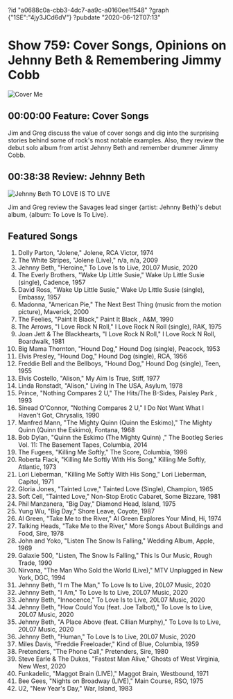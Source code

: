 ?id "a0688c0a-cbb3-4dc7-aa9c-a0160ee1f548"
?graph {"1SE":"4jy3JCd6dV"}
?pubdate "2020-06-12T07:13"
# Show 759: Cover Songs, Opinions on Jehnny Beth & Remembering Jimmy Cobb

![Cover Me](https://api.wbez.org/v2/images/ece87e3b-6ec3-4d17-833d-24d4a6443686.jpg?width=960&height=1098&mode=ASPECT_WIDTH)

## 00:00:00 Feature: Cover Songs

Jim and Greg discuss the value of cover songs and dig into the surprising stories behind some of rock's most notable examples. Also, they review the debut solo album from artist Jehnny Beth and remember drummer Jimmy Cobb.

## 00:38:38 Review: Jehnny Beth

![Jehnny Beth TO LOVE IS TO LIVE](https://static.soundopinions.org/assets/759/1SE6.jpg)

Jim and Greg review the Savages lead singer {artist: Jehnny Beth}'s debut album, {album: To Love Is To Live}.

## Featured Songs

1. Dolly Parton, "Jolene," Jolene, RCA Victor, 1974
1. The White Stripes, "Jolene (Live)," n/a, n/a, 2009
1. Jehnny Beth, "Heroine," To Love Is to Live, 20L07 Music, 2020
1. The Everly Brothers, "Wake Up Little Susie," Wake Up Little Susie (single), Cadence, 1957
1. David Ross, "Wake Up Little Susie," Wake Up Little Susie (single), Embassy, 1957
1. Madonna, "American Pie," The Next Best Thing (music from the motion picture), Maverick, 2000
1. The Feelies, "Paint It Black," Paint It Black , A&M, 1990
1. The Arrows, "I Love Rock N Roll," I Love Rock N Roll (single), RAK, 1975
1. Joan Jett & The Blackhearts, "I Love Rock N Roll," I Love Rock N Roll, Boardwalk, 1981
1. Big Mama Thornton, "Hound Dog," Hound Dog (single), Peacock, 1953
1. Elvis Presley, "Hound Dog," Hound Dog (single), RCA, 1956
1. Freddie Bell and the Bellboys, "Hound Dog," Hound Dog (single), Teen, 1955
1. Elvis Costello, "Alison," My Aim Is True, Stiff, 1977
1. Linda Ronstadt, "Alison," Living In The USA, Asylum, 1978
1. Prince, "Nothing Compares 2 U," The Hits/The B-Sides, Paisley Park , 1993
1. Sinead O'Connor, "Nothing Compares 2 U," I Do Not Want What I Haven't Got, Chrysalis, 1990
1. Manfred Mann, "The Mighty Quinn (Quinn the Eskimo)," The Mighty Quinn (Quinn the Eskimo), Fontana, 1968
1. Bob Dylan, "Quinn the Eskimo (The Mighty Quinn) ," The Bootleg Series Vol. 11: The Basement Tapes, Columbia, 2014
1. The Fugees, "Killing Me Softly," The Score, Columbia, 1996
1. Roberta Flack, "Killing Me Softly With His Song," Killing Me Softly, Atlantic, 1973
1. Lori Lieberman, "Killing Me Softly With His Song," Lori Lieberman, Capitol, 1971
1. Gloria Jones, "Tainted Love," Tainted Love (Single), Champion, 1965
1. Soft Cell, "Tainted Love," Non-Stop Erotic Cabaret, Some Bizzare, 1981
1. Phil Manzanera, "Big Day," Diamond Head, Island, 1975
1. Yung Wu, "Big Day," Shore Leave, Coyote, 1987
1. Al Green, "Take Me to the River," Al Green Explores Your Mind, Hi, 1974
1. Talking Heads, "Take Me to the River," More Songs About Buildings and Food, Sire, 1978
1. John and Yoko, "Listen The Snow Is Falling," Wedding Album, Apple, 1969
1. Galaxie 500, "Listen, The Snow Is Falling," This Is Our Music, Rough Trade, 1990
1. Nirvana, "The Man Who Sold the World (Live)," MTV Unplugged in New York, DGC, 1994
1. Jehnny Beth, "I m The Man," To Love Is to Live, 20L07 Music, 2020
1. Jehnny Beth, "I Am," To Love Is to Live, 20L07 Music, 2020
1. Jehnny Beth, "Innocence," To Love Is to Live, 20L07 Music, 2020
1. Jehnny Beth, "How Could You (feat. Joe Talbot)," To Love Is to Live, 20L07 Music, 2020
1. Jehnny Beth, "A Place Above (feat. Cillian Murphy)," To Love Is to Live, 20L07 Music, 2020
1. Jehnny Beth, "Human," To Love Is to Live, 20L07 Music, 2020
1. Miles Davis, "Freddie Freeloader," Kind of Blue, Columbia, 1959
1. Pretenders, "The Phone Call," Pretenders, Sire, 1980
1. Steve Earle & The Dukes, "Fastest Man Alive," Ghosts of West Virginia, New West, 2020
1. Funkadelic, "Maggot Brain (LIVE)," Maggot Brain, Westbound, 1971
1. Bee Gees, "Nights on Broadway (LIVE)," Main Course, RSO, 1975
1. U2, "New Year's Day," War, Island, 1983